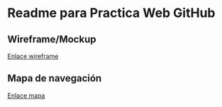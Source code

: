 # Readme para Practica Web GitHub
## Wireframe/Mockup
[Enlace wireframe](https://github.com/miguelnara/PracticaWebGitHub/blob/master/MockupWeb.pdf)

## Mapa de navegación
[Enlace mapa](https://www.draw.io/lightbox=1&highlight=0000ff&layers=1&nav=1#R3ZZdT4MwFIZ%2FDZcaoPtwlzrnZqLRZFnUy0qPUAVKShngr7dIC3TM%2BJHFTa%2FgvOdw2j7nTYOFplEx5zgJrhmB0HJtUljo3HJdx7FH8lEpZa2MkF0LPqdEFbXCkr6CEnVZRgmkRqFgLBQ0MUWPxTF4wtAw5yw3y55YaK6aYB96wtLDYV%2B9o0QEtXrijlt9AdQP9MrOaFJnIqyL1UnSABOWdyQ0s9CUMybqt6iYQljB01zq7y4%2ByDYb4xCLr3ywKl8W%2BBYepqtitrp6XM8ub9CR6rLGYaYOTGMCxXESJGrXotQoOMtkrurmWOgsD6iAZYK9KpvL4UstEFGo0v3d6aWACyg6ktrtHFgEgpeyRGXRUJHT1lFh3s7B0XCDzgx0HVaj95vOLR35ogB9A5bbg%2FWM1%2FggWA3GA4OVs3dYaCus1OM0EQeJbP%2F%2BOukh60GCmJxWt5qMYhaDCUWy4OW9DOzjoQ4furnz6uh2E5Uq%2BhCmwNwH8fn1AcS4RPvIO0iHW4hqjUOIBV2bV%2B82zGqFW0bljtuJOuaF4U42JpWyjHugvupelZuNXLNRYwPdqAbTa%2FQ%2B9ebYPzfCZGdG6Nqg44qdGwH9UyPYZiOEftcI%2Bhx%2FyAnuQTvB2ZkTBrtyggzbn8C6vP2VRrM3) 
